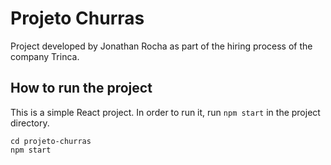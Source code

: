 # Projeto Churras
Project developed by Jonathan Rocha as part of the hiring process of the company Trinca.

## How to run the project
This is a simple React project.
In order to run it, run `npm start` in the project directory.

`cd projeto-churras`  
`npm start`
